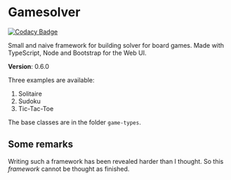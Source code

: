 # Gamesolver

[![Codacy Badge](https://app.codacy.com/project/badge/Grade/1e3ee12d4b144e29af67f20391263120)](https://www.codacy.com/gh/nriva/gamesolver/dashboard?utm_source=github.com&amp;utm_medium=referral&amp;utm_content=nriva/gamesolver&amp;utm_campaign=Badge_Grade)

Small and naive framework for building solver for board games.
Made with TypeScript, Node and Bootstrap for the Web UI.

**Version**: 0.6.0

Three examples are available:

1. Solitaire
2. Sudoku
3. Tic-Tac-Toe

The base classes are in the folder `game-types`.

## Some remarks

Writing such a framework has been revealed harder than I thought. So this _framework_ cannot be thought as finished.
